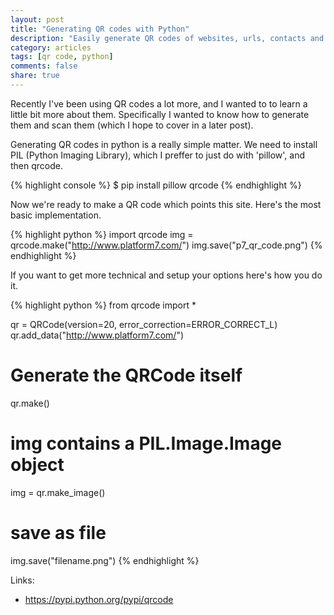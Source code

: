 ```yaml
---
layout: post
title: "Generating QR codes with Python"
description: "Easily generate QR codes of websites, urls, contacts and more with python"
category: articles
tags: [qr code, python]
comments: false
share: true
---
```


Recently I've been using QR codes a lot more, and I wanted to to learn a little bit more about them.  Specifically I wanted to know how to generate them and scan them (which I hope to cover in a later post). 

Generating QR codes in python is a really simple matter. We need to install PIL (Python Imaging Library), which I preffer to just do with 'pillow', and then qrcode.

{% highlight console %}
$ pip install pillow qrcode
{% endhighlight %}


Now we're ready to make a QR code which points this site. Here's the most basic implementation.

{% highlight python %}
import qrcode
img = qrcode.make("http://www.platform7.com/")
img.save("p7_qr_code.png")
{% endhighlight %}


If you want to get more technical and setup your options here's how you do it.

{% highlight python %}
from qrcode import *

qr = QRCode(version=20, error_correction=ERROR_CORRECT_L)
qr.add_data("http://www.platform7.com/")

# Generate the QRCode itself
qr.make() 

# img contains a PIL.Image.Image object
img = qr.make_image()

# save as file
img.save("filename.png")
{% endhighlight %}



Links:

* <https://pypi.python.org/pypi/qrcode>



